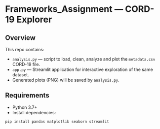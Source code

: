 # Frameworks_Assignment — CORD-19 Explorer

## Overview
This repo contains:
- `analysis.py` — script to load, clean, analyze and plot the `metadata.csv` CORD-19 file.
- `app.py` — Streamlit application for interactive exploration of the same dataset.
- Generated plots (PNG) will be saved by `analysis.py`.

## Requirements
- Python 3.7+
- Install dependencies:
```bash
pip install pandas matplotlib seaborn streamlit
